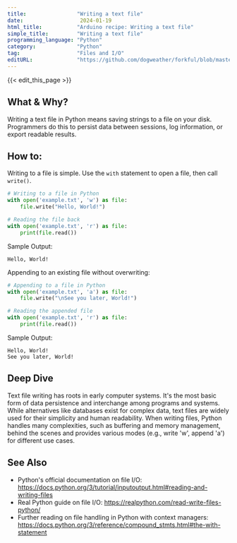 ```yaml
---
title:                "Writing a text file"
date:                  2024-01-19
html_title:           "Arduino recipe: Writing a text file"
simple_title:         "Writing a text file"
programming_language: "Python"
category:             "Python"
tag:                  "Files and I/O"
editURL:              "https://github.com/dogweather/forkful/blob/master/content/en/python/writing-a-text-file.md"
---
```


{{< edit_this_page >}}

## What & Why?

Writing a text file in Python means saving strings to a file on your disk. Programmers do this to persist data between sessions, log information, or export readable results.

## How to:

Writing to a file is simple. Use the `with` statement to open a file, then call `write()`.

```Python
# Writing to a file in Python
with open('example.txt', 'w') as file:
    file.write("Hello, World!")

# Reading the file back
with open('example.txt', 'r') as file:
    print(file.read())
```

Sample Output:
```
Hello, World!
```

Appending to an existing file without overwriting:

```Python
# Appending to a file in Python
with open('example.txt', 'a') as file:
    file.write("\nSee you later, World!")

# Reading the appended file
with open('example.txt', 'r') as file:
    print(file.read())
```

Sample Output:
```
Hello, World!
See you later, World!
```

## Deep Dive

Text file writing has roots in early computer systems. It's the most basic form of data persistence and interchange among programs and systems. While alternatives like databases exist for complex data, text files are widely used for their simplicity and human readability. When writing files, Python handles many complexities, such as buffering and memory management, behind the scenes and provides various modes (e.g., write 'w', append 'a') for different use cases.

## See Also

- Python's official documentation on file I/O: https://docs.python.org/3/tutorial/inputoutput.html#reading-and-writing-files
- Real Python guide on file I/O: https://realpython.com/read-write-files-python/
- Further reading on file handling in Python with context managers: https://docs.python.org/3/reference/compound_stmts.html#the-with-statement
